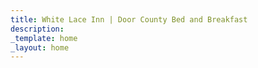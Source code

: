 ```yaml
---
title: White Lace Inn | Door County Bed and Breakfast
description:
_template: home
_layout: home
---
```


